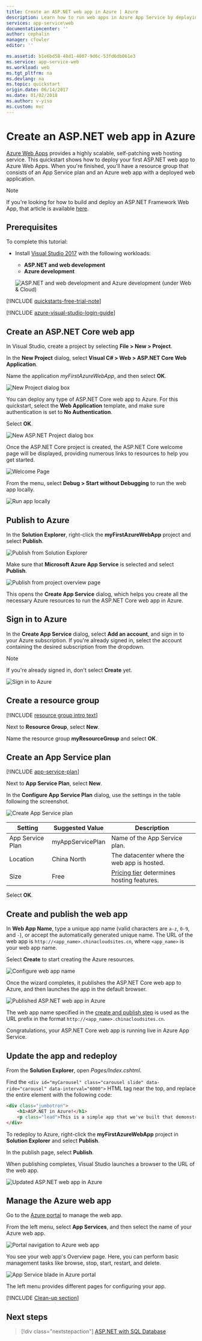 ```yaml
---
title: Create an ASP.NET web app in Azure | Azure
description: Learn how to run web apps in Azure App Service by deploying the default ASP.NET web app.
services: app-service\web
documentationcenter: ''
author: cephalin
manager: cfowler
editor: ''

ms.assetid: b1e6bd58-48d1-4007-9d6c-53fd6db061e3
ms.service: app-service-web
ms.workload: web
ms.tgt_pltfrm: na
ms.devlang: na
ms.topic: quickstart
origin.date: 06/14/2017
ms.date: 01/02/2018
ms.author: v-yiso
ms.custom: mvc
---
```

# Create an ASP.NET web app in Azure

[Azure Web Apps](./app-service-web-overview.md) provides a highly scalable, self-patching web hosting service.  This quickstart shows how to deploy your first ASP.NET web app to Azure Web Apps. When you're finished, you'll have a resource group that consists of an App Service plan and an Azure web app with a deployed web application.

> [!NOTE]
> If you're looking for how to build and deploy an ASP.NET Framework Web App, that article is available [here](app-service-web-get-started-dotnet-framework.md). 
>

## Prerequisites

To complete this tutorial:

* Install <a href="https://www.visualstudio.com/downloads/" target="_blank">Visual Studio 2017</a> with the following workloads:
    - **ASP.NET and web development**
    - **Azure development**

    ![ASP.NET and web development and Azure development (under Web & Cloud)](media/app-service-web-tutorial-dotnet-sqldatabase/workloads.png)

[!INCLUDE [quickstarts-free-trial-note](../../includes/quickstarts-free-trial-note.md)]

[!INCLUDE [azure-visual-studio-login-guide](../../includes/azure-visual-studio-login-guide.md)]

## Create an ASP.NET Core web app

In Visual Studio, create a project by selecting **File > New > Project**. 

In the **New Project** dialog, select **Visual C# > Web > ASP.NET Core Web Application**.

Name the application _myFirstAzureWebApp_, and then select **OK**.

![New Project dialog box](./media/app-service-web-get-started-dotnet/new-project.png)

You can deploy any type of ASP.NET Core web app to Azure. For this quickstart, select the **Web Application** template, and make sure authentication is set to **No Authentication**.
      
Select **OK**.

![New ASP.NET Project dialog box](./media/app-service-web-get-started-dotnet/razor-pages-aspnet-dialog.png)

Once the ASP.NET Core project is created, the ASP.NET Core welcome page will be displayed, providing numerous links to resources to help you get started. 

![Welcome Page](./media/app-service-web-get-started-dotnet/aspnet-core-welcome-page.png)

From the menu, select **Debug > Start without Debugging** to run the web app locally.

![Run app locally](./media/app-service-web-get-started-dotnet/razor-web-app-running-locally.png)

## Publish to Azure

In the **Solution Explorer**, right-click the **myFirstAzureWebApp** project and select **Publish**.

![Publish from Solution Explorer](./media/app-service-web-get-started-dotnet/right-click-publish.png)

Make sure that **Microsoft Azure App Service** is selected and select **Publish**.

![Publish from project overview page](./media/app-service-web-get-started-dotnet/publish-to-app-service.png)

This opens the **Create App Service** dialog, which helps you create all the necessary Azure resources to run the ASP.NET Core web app in Azure.

## Sign in to Azure

In the **Create App Service** dialog, select **Add an account**, and sign in to your Azure subscription. If you're already signed in, select the account containing the desired subscription from the dropdown.

> [!NOTE]
> If you're already signed in, don't select **Create** yet.
>
>

![Sign in to Azure](./media/app-service-web-get-started-dotnet/sign-in-azure.png)

## Create a resource group

[!INCLUDE [resource group intro text](../../includes/resource-group.md)]

Next to **Resource Group**, select **New**.

Name the resource group **myResourceGroup** and select **OK**.

## Create an App Service plan

[!INCLUDE [app-service-plan](../../includes/app-service-plan.md)]

Next to **App Service Plan**, select **New**. 

In the **Configure App Service Plan** dialog, use the settings in the table following the screenshot.

![Create App Service plan](./media/app-service-web-get-started-dotnet/configure-app-service-plan.png)

| Setting | Suggested Value | Description |
|-|-|-|
|App Service Plan| myAppServicePlan | Name of the App Service plan. |
| Location | China North | The datacenter where the web app is hosted. |
| Size | Free | [Pricing tier](https://www.azure.cn/pricing/details/app-service/) determines hosting features. |

Select **OK**.

## Create and publish the web app

In **Web App Name**, type a unique app name (valid characters are `a-z`, `0-9`, and `-`), or accept the automatically generated unique name. The URL of the web app is `http://<app_name>.chinacloudsites.cn`, where `<app_name>` is your web app name.

Select **Create** to start creating the Azure resources.

![Configure web app name](./media/app-service-web-get-started-dotnet/web-app-name.png)

Once the wizard completes, it publishes the ASP.NET Core web app to Azure, and then launches the app in the default browser.

![Published ASP.NET web app in Azure](./media/app-service-web-get-started-dotnet/web-app-running-live.png)

The web app name specified in the [create and publish step](#create-and-publish-the-web-app) is used as the URL prefix in the format `http://<app_name>.chinacloudsites.cn`.

Congratulations, your ASP.NET Core web app is running live in Azure App Service.

## Update the app and redeploy

From the **Solution Explorer**, open _Pages/Index.cshtml_.

Find the `<div id="myCarousel" class="carousel slide" data-ride="carousel" data-interval="6000">` HTML tag near the top, and replace the entire element with the following code:

```HTML
<div class="jumbotron">
    <h1>ASP.NET in Azure!</h1>
    <p class="lead">This is a simple app that we've built that demonstrates how to deploy a .NET app to Azure App Service.</p>
</div>
```

To redeploy to Azure, right-click the **myFirstAzureWebApp** project in **Solution Explorer** and select **Publish**.

In the publish page, select **Publish**.

When publishing completes, Visual Studio launches a browser to the URL of the web app.

![Updated ASP.NET web app in Azure](./media/app-service-web-get-started-dotnet/web-app-running-live-updated.png)

## Manage the Azure web app

Go to the <a href="https://portal.azure.cn" target="_blank">Azure portal</a> to manage the web app.

From the left menu, select **App Services**, and then select the name of your Azure web app.

![Portal navigation to Azure web app](./media/app-service-web-get-started-dotnet/access-portal.png)

You see your web app's Overview page. Here, you can perform basic management tasks like browse, stop, start, restart, and delete. 

![App Service blade in Azure portal](./media/app-service-web-get-started-dotnet/web-app-blade.png)

The left menu provides different pages for configuring your app. 

[!INCLUDE [Clean-up section](../../includes/clean-up-section-portal.md)]

## Next steps

> [!div class="nextstepaction"]
> [ASP.NET with SQL Database](app-service-web-tutorial-dotnet-sqldatabase.md)

<!--Update_Description: wording update-->